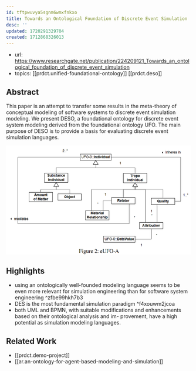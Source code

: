 ```yaml
---
id: tftpwuvya5sgnm6wmxfnkxo
title: Towards an Ontological Foundation of Discrete Event Simulation
desc: ''
updated: 1720291329704
created: 1712868326013
---
```


- url: https://www.researchgate.net/publication/224209121_Towards_an_ontological_foundation_of_discrete_event_simulation
- topics: [[prdct.unified-foundational-ontology]] [[prdct.deso]]

## Abstract

This paper is an attempt to transfer some results in the meta-theory of conceptual modeling of software systems to discrete event simulation modeling. We present DESO, a foundational ontology for discrete event system modeling derived from the foundational ontology UFO. The main purpose of DESO is to provide a basis for evaluating discrete event simulation languages.

![](/assets/images/2024-04-17-11-01-49.png)

## Highlights

- using an ontologically well-founded modeling language seems to be even more relevant for simulation engineering than for software system engineering ^zfbe99hkh7b3
- DES is the most fundamental simulation paradigm ^f4xouwm2jcoa
- both UML and BPMN, with suitable modifications and enhancements based on their ontological analysis and im- provement, have a high potential as simulation modeling languages.


## Related Work

- [[prdct.demo-project]]
- [[ar.an-ontology-for-agent-based-modeling-and-simulation]]